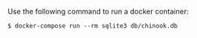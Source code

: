 Use the following command to run a docker container:

```docker
$ docker-compose run --rm sqlite3 db/chinook.db
```